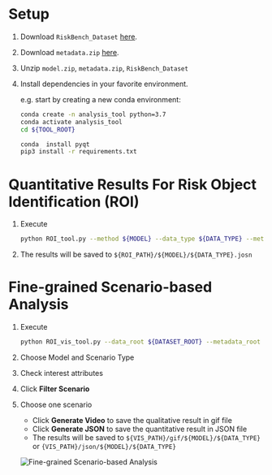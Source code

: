 # Setup
1. Download `RiskBench_Dataset` [here](https://nycu1-my.sharepoint.com/:f:/g/personal/ychen_m365_nycu_edu_tw/EviA5ovlh6hPo_ZXEPQjxAQB2R3vNubk3HM1u4ib1VdPFA?e=WHEWdm).
2. Download `metadata.zip` [here](https://nycu1-my.sharepoint.com/personal/ychen_m365_nycu_edu_tw/_layouts/15/onedrive.aspx?ga=1&id=%2Fpersonal%2Fychen%5Fm365%5Fnycu%5Fedu%5Ftw%2FDocuments%2FRiskBench%2FDATA%5FFOR%5FPlanning%5FAware%5FMetric).
3. Unzip `model.zip`, `metadata.zip`, `RiskBench_Dataset`
4. Install dependencies in your favorite environment. 
	
	e.g. start by creating a new conda environment:
	```bash
	conda create -n analysis_tool python=3.7
	conda activate analysis_tool
	cd ${TOOL_ROOT}

	conda  install pyqt
	pip3 install -r requirements.txt
	```

# Quantitative Results For Risk Object Identification (ROI)
1. Execute 
	```bash
	python ROI_tool.py --method ${MODEL} --data_type ${DATA_TYPE} --metadata_root ${METADATA_ROOT} --save_result --result_path ${ROI_PATH}
	```

2. The results will be saved to `${ROI_PATH}/${MODEL}/${DATA_TYPE}.josn`




# Fine-grained Scenario-based Analysis

1. Execute 
	```bash
	python ROI_vis_tool.py --data_root ${DATASET_ROOT} --metadata_root ${METADATA_ROOT} --vis_result_path ${VIS_PATH}
	```
2. Choose Model and Scenario Type
3. Check interest attributes
4. Click **Filter Scenario**
5. Choose one scenario
   * Click **Generate Video** to save the qualitative result in gif file
   * Click **Generate JSON** to save the quantitative result in JSON file
   * The results will be saved to `${VIS_PATH}/gif/${MODEL}/${DATA_TYPE}` or `{VIS_PATH}/json/${MODEL}/${DATA_TYPE}`


	![Fine-grained Scenario-based Analysis](./utils/localization_anticipation.gif)

